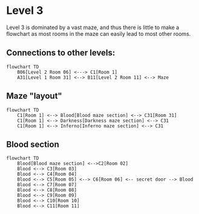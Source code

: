 # Level 3

Level 3 is dominated by a vast maze, and thus there is little to make a flowchart as most rooms in the maze can easily lead to most other rooms.

## Connections to other levels:

```mermaid
flowchart TD
    B06[Level 2 Room 06] <---> C1[Room 1]
    A31[Level 1 Room 31] <--> B11[Level 2 Room 11] <--> Maze
```

## Maze "layout"

```mermaid
flowchart TD
    C1[Room 1] <--> Blood[Blood maze section] <--> C31[Room 31]
    C1[Room 1] <--> Darkness[Darkness maze section] <--> C31
    C1[Room 1] <--> Inferno[Inferno maze section] <--> C31
```

## Blood section
```mermaid
flowchart TD
    Blood[Blood maze section] <-->C2[Room 02]
    Blood <--> C3[Room 03]
    Blood <--> C4[Room 04]
    Blood <--> C5[Room 05] <--> C6[Room 06] <-- secret door --> Blood
    Blood <--> C7[Room 07]
    Blood <--> C8[Room 08]
    Blood <--> C9[Room 09]
    Blood <--> C10[Room 10]
    Blood <--> C11[Room 11]

```